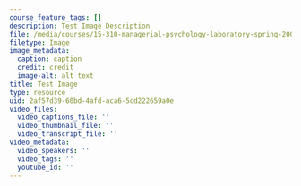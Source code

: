 ```yaml
---
course_feature_tags: []
description: Test Image Description
file: /media/courses/15-310-managerial-psychology-laboratory-spring-2003/2af57d3960bd4afdaca65cd222659a0e_scrooge.gif
filetype: Image
image_metadata:
  caption: caption
  credit: credit
  image-alt: alt text
title: Test Image
type: resource
uid: 2af57d39-60bd-4afd-aca6-5cd222659a0e
video_files:
  video_captions_file: ''
  video_thumbnail_file: ''
  video_transcript_file: ''
video_metadata:
  video_speakers: ''
  video_tags: ''
  youtube_id: ''
---
```

